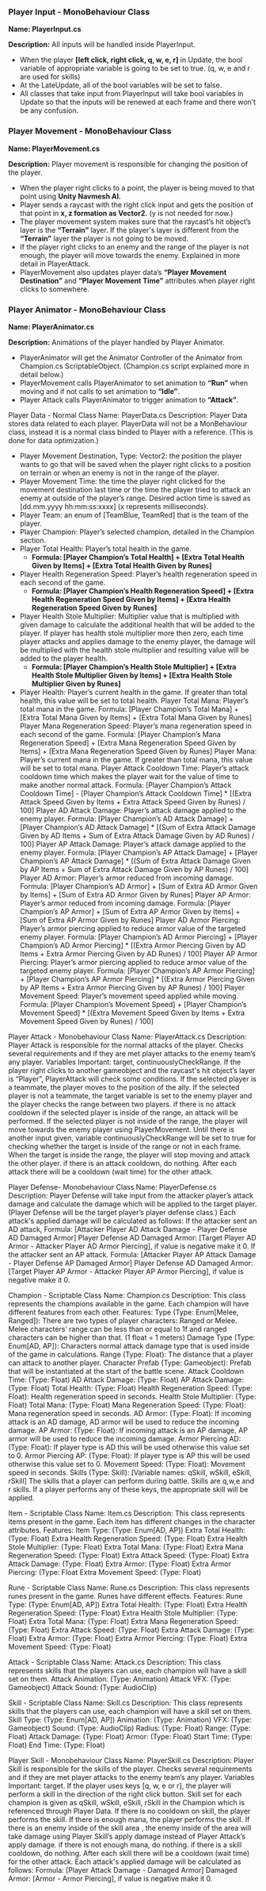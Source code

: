 ### Player Input - MonoBehaviour Class

**Name: PlayerInput.cs**

**Description:** All inputs will be handled inside PlayerInput.
- When the player **[left click, right click, q, w, e, r]** in Update, the bool variable of appropriate variable is going to be set to true. (q, w, e and r are used for skills)
- At the LateUpdate, all of the bool variables will be set to false. 
- All classes that take input from PlayerInput will take bool variables in Update so that the inputs will be renewed at each frame and there won’t be any confusion.

### Player Movement - MonoBehaviour Class

**Name: PlayerMovement.cs**

**Description:** Player movement is responsible for changing the position of the player.
- When the player right clicks to a point, the player is being moved to that point using **Unity Navmesh AI.** 
- Player sends a raycast with the right click input and gets the position of that point in **x, z formation as Vector2.** (y is not needed for now.)
- The player movement system makes sure that the raycast’s hit object’s layer is the **“Terrain”** layer. If the player's layer is different from the **“Terrain”** layer the player is not going to be moved.
- If the player right clicks to an enemy and the range of the player is not enough, the player will move towards the enemy. Explained in more detail in PlayerAttack.
- PlayerMovement also updates player data’s **“Player Movement Destination”** and **“Player Movement Time”** attributes when player right clicks to somewhere.

### Player Animator - MonoBehaviour Class

**Name: PlayerAnimator.cs**

**Description:** Animations of the player handled by Player Animator.
- PlayerAnimator will get the Animator Controller of the Animator from Champion.cs ScriptableObject. (Champion.cs script explained more in detail below.)
- PlayerMovement calls PlayerAnimator to set animation to **“Run”** when moving and if not calls to set animation to **“Idle”**. 
- Player Attack calls PlayerAnimator to trigger animation to **“Attack”**.

Player Data - Normal Class
Name: PlayerData.cs
Description: Player Data stores data related to each player. PlayerData will not be a MonBehaviour class, instead it is a normal class binded to Player with a reference. (This is done for data optimization.)
- Player Movement Destination, Type: Vector2: the position the player wants to go that will be saved when the player right clicks to a position on terrain or when an enemy is not in the range of the player.
- Player Movement Time: the time the player right clicked for the movement destination last time or the time the player tried to attack an enemy at outside of the player’s range. Desired action time is saved as [dd.mm.yyyy hh:mm:ss:xxxx] (x represents milliseconds).
- Player Team: an enum of  [TeamBlue, TeamRed] that is the team of the player.
- Player Champion: Player’s selected champion, detailed in the Champion section.
- Player Total Health: Player’s total health in the game. 
  - **Formula: [Player Champion’s Total Health] + [Extra Total Health Given by Items] + [Extra Total Health Given by Runes]**
- Player Health Regeneration Speed: Player’s health regeneration speed in each second of the game.
  - **Formula: [Player Champion’s Health Regeneration Speed] + [Extra Health Regeneration Speed Given by Items] + [Extra Health Regeneration Speed Given by Runes]**
- Player Health Stole Multiplier: Multiplier value that is multiplied with given damage to calculate the additional health that will be added to the player. If player has health stole multiplier more then zero, each time player attacks and applies damage to the enemy player, the damage will be multiplied with the health stole multiplier and resulting value will be added to the player health.
  - **Formula: [Player Champion’s Health Stole Multiplier] + [Extra Health Stole Multiplier Given by Items] + [Extra Health Stole Multiplier Given by Runes]**
- Player Health: Player’s current health in the game. If greater than total health, this value will be set to total health.
Player Total Mana: Player’s total mana in the game. 
Formula: [Player Champion’s Total Mana] + [Extra Total Mana Given by Items] + [Extra Total Mana Given by Runes]
Player Mana Regeneration Speed: Player’s mana regeneration speed in each second of the game.
Formula: [Player Champion’s Mana Regeneration Speed] + [Extra Mana Regeneration Speed Given by Items] + [Extra Mana Regeneration Speed Given by Runes]
Player Mana: Player’s current mana in the game. If greater than total mana, this value will be set to total mana.
Player Attack Cooldown Time: Player’s attack cooldown time which makes the player wait for the value of time to make another normal attack.
Formula: [Player Champion’s Attack Cooldown Time] - [Player Champion’s Attack Cooldown Time] * [(Extra Attack Speed Given by Items + Extra Attack Speed Given by Runes) / 100]
Player AD Attack Damage: Player’s attack damage applied to the enemy player. 
Formula: [Player Champion’s AD Attack Damage] + [Player Champion’s AD Attack Damage] * [(Sum of Extra Attack Damage Given by AD Items + Sum of Extra Attack Damage Given by AD Runes) / 100]
Player AP Attack Damage: Player’s attack damage applied to the enemy player. 
Formula: [Player Champion’s AP Attack Damage] + [Player Champion’s AP Attack Damage] * [(Sum of Extra Attack Damage Given by AP Items + Sum of Extra Attack Damage Given by AP Runes) / 100]
Player AD Armor: Player’s armor reduced from incoming damage.
Formula: [Player Champion’s AD Armor] + [Sum of Extra AD Armor Given by Items] + [Sum of Extra AD Armor Given by Runes]
Player AP Armor: Player’s armor reduced from incoming damage.
Formula: [Player Champion’s AP Armor] + [Sum of Extra AP Armor Given by Items] + [Sum of Extra AP Armor Given by Runes]
Player AD Armor Piercing: Player’s armor piercing applied to reduce armor value of the targeted enemy player.
Formula: [Player Champion’s AD Armor Piercing] + [Player Champion’s AD Armor Piercing] * [(Extra Armor Piercing Given by AD Items + Extra Armor Piercing Given by AD Runes) / 100]
Player AP Armor Piercing: Player’s armor piercing applied to reduce armor value of the targeted enemy player.
Formula: [Player Champion’s AP Armor Piercing] + [Player Champion’s AP Armor Piercing] * [(Extra Armor Piercing Given by AP Items + Extra Armor Piercing Given by AP Runes) / 100]
Player Movement Speed: Player’s movement speed applied while moving.
Formula: [Player Champion’s Movement Speed] + [Player Champion’s Movement Speed] * [(Extra Movement Speed Given by Items + Extra Movement Speed Given by Runes) / 100]

Player Attack - Monobehaviour Class
Name: PlayerAttack.cs
Description: Player Attack is responsible for the normal attacks of the player. Checks several requirements and if they are met player attacks to the enemy team’s any player.
Variables Important: target, continuouslyCheckRange.
If the player right clicks to another gameobject and the raycast's hit object’s layer is “Player”, PlayerAttack will check some conditions.
If the selected player is a teammate, the player moves to the position of the ally.
If the selected player is not a teammate, the target variable is set to the enemy player and the player checks the range between two players.
if there is no attack cooldown
if the selected player is inside of the range, an attack will be performed.
If the selected player is not inside of the range, the player will move towards the enemy player using PlayerMovement. Until there is another input given, variable continuouslyCheckRange will be set to true for checking whether the target is inside of the range or not in each frame. When the target is inside the range, the player will stop moving and attack the other player.
if there is an attack cooldown, do nothing.
After each attack there will be a cooldown (wait time) for the other attack.

Player Defense- Monobehaviour Class
Name: PlayerDefense.cs
Description: Player Defense will take input from the attacker player’s attack damage and calculate the damage which will be applied to the target player. (Player Defense will be the target player’s player defense class.)
Each attack's applied damage will be calculated as follows:
If the attacker sent an AD attack,
Formula: [Attacker Player AD Attack Damage - Player Defense AD Damaged Armor]
Player Defense AD Damaged Armor: [Target Player AD Armor - Attacker Player AD Armor Piercing], if value is negative make it 0.
If the attacker sent an AP attack.
Formula: [Attacker Player AP Attack Damage - Player Defense AP Damaged Armor]
Player Defense AD Damaged Armor: [Target Player AP Armor - Attacker Player AP Armor Piercing], if value is negative make it 0.




Champion - Scriptable Class
Name: Champion.cs
Description: This class represents the champions available in the game. Each champion will have different features from each other. Features: 
Type (Type: Enum[Melee, Ranged]): There are two types of player characters: Ranged or Melee. Melee characters’ range can be less than or equal to 1f and ranged characters can be higher than that. (1 float = 1 meters)
Damage Type (Type: Enum[AD, AP]): Characters normal attack damage type that is used inside of the game in calculations.
Range (Type: Float): The distance that a player can attack to another player.
Character Prefab (Type: Gameobject): Prefab that will be instantiated at the start of the battle scene.
Attack Cooldown Time: (Type: Float)
AD Attack Damage: (Type: Float)
AP Attack Damage: (Type: Float)
Total Health: (Type: Float)
Health Regeneration Speed: (Type: Float): Health regeneration speed in seconds.
Health Stole Multiplier: (Type: Float)
Total Mana: (Type: Float)
Mana Regeneration Speed: (Type: Float): Mana regeneration speed in seconds.
AD Armor: (Type: Float): If incoming attack is an AD damage, AD armor will be used to reduce the incoming damage.
AP Armor: (Type: Float): If incoming attack is an AP damage, AP armor will be used to reduce the incoming damage.
Armor Piercing AD: (Type: Float): If player type is AD this will be used otherwise this value set to 0.
Armor Piercing AP: (Type: Float): If player type is AP this will be used otherwise this value set to 0.
Movement Speed: (Type: Float): Movement speed in seconds.
Skills (Type: Skill): [Variable names: qSkill, wSkill, eSkill, rSkill] The skills that a player can perform during battle. Skills are q,w,e and r skills. If a player performs any of these keys, the appropriate skill will be applied.

Item - Scriptable Class
Name: Item.cs
Description: This class represents items present in the game. Each item has different changes in the character attributes. Features:
Item Type: (Type: Enum[AD, AP])
Extra Total Health: (Type: Float)
Extra Health Regeneration Speed: (Type: Float)
Extra Health Stole Multiplier: (Type: Float)
Extra Total Mana: (Type: Float)
Extra Mana Regeneration Speed: (Type: Float)
Extra Attack Speed: (Type: Float)
Extra Attack Damage: (Type: Float)
Extra Armor: (Type: Float)
Extra Armor Piercing: (Type: Float
Extra Movement Speed: (Type: Float)

Rune - Scriptable Class
Name: Rune.cs
Description: This class represents runes present in the game. Runes have different effects. Features:
Rune Type: (Type: Enum[AD, AP])
Extra Total Health: (Type: Float)
Extra Health Regeneration Speed: (Type: Float)
Extra Health Stole Multiplier: (Type: Float)
Extra Total Mana: (Type: Float)
Extra Mana Regeneration Speed: (Type: Float)
Extra Attack Speed: (Type: Float)
Extra Attack Damage: (Type: Float)
Extra Armor: (Type: Float)
Extra Armor Piercing: (Type: Float)
Extra Movement Speed: (Type: Float)

Attack - Scriptable Class
Name: Attack.cs
Description: This class represents skills that the players can use, each champion will have a skill set on them.
Attack Animation: (Type: Animation)
Attack VFX: (Type: Gameobject)
Attack Sound: (Type: AudioClip)

Skill - Scriptable Class
Name: Skill.cs
Description: This class represents skills that the players can use, each champion will have a skill set on them.
Skill Type: (Type: Enum[AD, AP])
Animation: (Type: Animation)
VFX: (Type: Gameobject)
Sound: (Type: AudioClip)
Radius: (Type: Float)
Range: (Type: Float)
Attack Damage: (Type: Float)
Armor: (Type: Float)
Start Time: (Type: Float)
End Time: (Type: Float)

Player Skill - Monobehaviour Class
Name: PlayerSkill.cs
Description: Player Skill is responsible for the skills of the player. Checks several requirements and if they are met player attacks to the enemy team’s any player.
Variables Important: target.
If the player uses keys [q, w, e or r], the player will perform a skill in the direction of the right click button. Skill set for each champion is given as qSkill, wSkill, eSkill, rSkill in the Champion which is referenced through Player Data.
If there is no cooldown on skill, the player performs the skill.
If there is enough mana, the player performs the skill.
If there is an enemy inside of the skill area , the enemy inside of the area will take damage using Player Skill’s apply damage instead of Player Attack’s apply damage.
if there is not enough mana, do nothing.
if there is a skill cooldown, do nothing.
After each skill there will be a cooldown (wait time) for the other attack.
Each attack's applied damage will be calculated as follows:
Formula: [Player Attack Damage - Damaged Armor]
Damaged Armor: [Armor - Armor Piercing], if value is negative make it 0.

